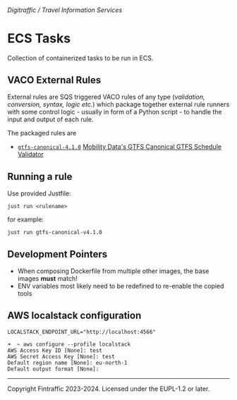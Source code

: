 ###### Digitraffic / Travel Information Services

# ECS Tasks

Collection of containerized tasks to be run in ECS.

## VACO External Rules

External rules are SQS triggered VACO rules of any type (_validation, conversion, syntax, logic etc._) which package
together external rule runners with some control logic - usually in form of a Python script - to handle the input
and output of each rule.

The packaged rules are

 - [`gtfs-canonical-4.1.0`](gtfs-canonical-v4.1.0) [Mobility Data's GTFS Canonical GTFS Schedule Validator](https://github.com/MobilityData/gtfs-validator/)

## Running a rule

Use provided Justfile:
```shell
just run <rulename>
```
for example:
```shell
just run gtfs-canonical-v4.1.0
```

## Development Pointers

 - When composing Dockerfile from multiple other images, the base images **must** match!
 - ENV variables most likely need to be redefined to re-enable the copied tools

## AWS localstack configuration

```shell
LOCALSTACK_ENDPOINT_URL="http://localhost:4566"

➜  ~ aws configure --profile localstack
AWS Access Key ID [None]: test
AWS Secret Access Key [None]: test
Default region name [None]: eu-north-1
Default output format [None]:
```

---

Copyright Fintraffic 2023-2024. Licensed under the EUPL-1.2 or later.

